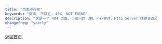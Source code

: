 ```yaml
---
title: "页面不存在"
keywords: "页面, 不存在, 404, NOT FOUND"
description: "这是一个 404 页面，当访问的 URL 不存在时，Http Server 往往会返回这个页面（404.html）"
changefreq: "yearly"
---
```


[返回首页](/zh-CN/index.md).
